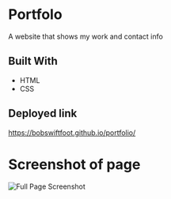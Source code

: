# Portfolo
A website that shows my work and contact info

## Built With
* HTML
* CSS

## Deployed link
https://bobswiftfoot.github.io/portfolio/

# Screenshot of page
![Full Page Screenshot](/images/full-page-screenshot.png?raw=true)
